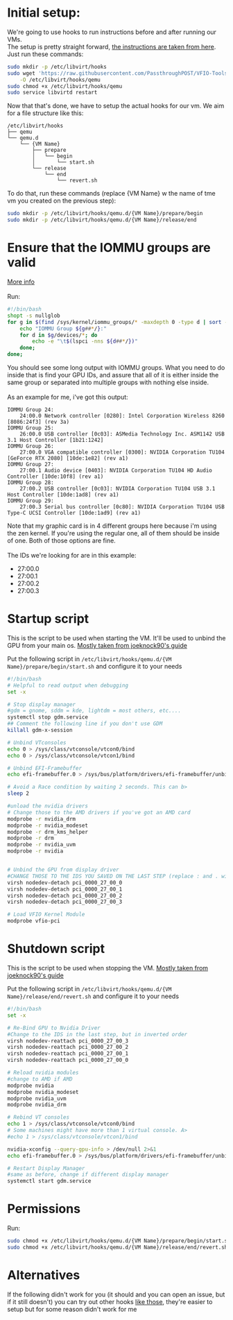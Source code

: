 # Initial setup:
We're going to use hooks to run instructions before and after running our VMs.<br>
The setup is pretty straight forward, [the instructions are taken from here](https://passthroughpo.st/simple-per-vm-libvirt-hooks-with-the-vfio-tools-hook-helper/). Just run these commands:
```sh
sudo mkdir -p /etc/libvirt/hooks
sudo wget 'https://raw.githubusercontent.com/PassthroughPOST/VFIO-Tools/master/libvirt_hooks/qemu' \
    -O /etc/libvirt/hooks/qemu
sudo chmod +x /etc/libvirt/hooks/qemu
sudo service libvirtd restart
```

Now that that's done, we have to setup the actual hooks for our vm.
We aim for a file structure like this:

```
/etc/libvirt/hooks
├── qemu
└── qemu.d
    └── {VM Name}
        ├── prepare
        │   └── begin
        │       └── start.sh
        └── release
            └── end
                └── revert.sh
```

To do that, run these commands (replace {VM Name} w the name of tme vm you created on the previous step):
```sh
sudo mkdir -p /etc/libvirt/hooks/qemu.d/{VM Name}/prepare/begin
sudo mkdir -p /etc/libvirt/hooks/qemu.d/{VM Name}/release/end
```

# Ensure that the IOMMU groups are valid
[More info](https://wiki.archlinux.org/title/PCI_passthrough_via_OVMF#Ensuring_that_the_groups_are_valid)<br><br>
Run:
```sh
#!/bin/bash
shopt -s nullglob
for g in $(find /sys/kernel/iommu_groups/* -maxdepth 0 -type d | sort -V); do
    echo "IOMMU Group ${g##*/}:"
    for d in $g/devices/*; do
        echo -e "\t$(lspci -nns ${d##*/})"
    done;
done;
```
You should see some long output with IOMMU groups. What you need to do inside that is find your GPU IDs, and assure that all of it is either inside the same group or separated into multiple groups with nothing else inside.<br><br>
As an example for me, i've got this output:
```
IOMMU Group 24:
	24:00.0 Network controller [0280]: Intel Corporation Wireless 8260 [8086:24f3] (rev 3a)
IOMMU Group 25:
	26:00.0 USB controller [0c03]: ASMedia Technology Inc. ASM1142 USB 3.1 Host Controller [1b21:1242]
IOMMU Group 26:
	27:00.0 VGA compatible controller [0300]: NVIDIA Corporation TU104 [GeForce RTX 2080] [10de:1e82] (rev a1)
IOMMU Group 27:
	27:00.1 Audio device [0403]: NVIDIA Corporation TU104 HD Audio Controller [10de:10f8] (rev a1)
IOMMU Group 28:
	27:00.2 USB controller [0c03]: NVIDIA Corporation TU104 USB 3.1 Host Controller [10de:1ad8] (rev a1)
IOMMU Group 29:
	27:00.3 Serial bus controller [0c80]: NVIDIA Corporation TU104 USB Type-C UCSI Controller [10de:1ad9] (rev a1)
```
Note that my graphic card is in 4 different groups here because i'm using the zen kernel. If you're using the regular one, all of them should be inside of one. Both of those options are fine.<br><br>
The IDs we're looking for are in this example:
- 27:00.0
- 27:00.1
- 27:00.2
- 27:00.3



# Startup script
This is the script to be used when starting the VM. It'll be used to unbind the GPU from your main os. [Mostly taken from joeknock90's guide](https://github.com/joeknock90/Single-GPU-Passthrough#start-script)<br>

Put the following script in `/etc/libvirt/hooks/qemu.d/{VM Name}/prepare/begin/start.sh` and configure it to your needs
```sh
#!/bin/bash
# Helpful to read output when debugging
set -x

# Stop display manager
#gdm = gnome, sddm = kde, lightdm = most others, etc....
systemctl stop gdm.service
## Comment the following line if you don't use GDM
killall gdm-x-session

# Unbind VTconsoles
echo 0 > /sys/class/vtconsole/vtcon0/bind
echo 0 > /sys/class/vtconsole/vtcon1/bind

# Unbind EFI-Framebuffer
echo efi-framebuffer.0 > /sys/bus/platform/drivers/efi-framebuffer/unbind

# Avoid a Race condition by waiting 2 seconds. This can b>
sleep 2

#unload the nvidia drivers
# Change those to the AMD drivers if you've got an AMD card
modprobe -r nvidia_drm
modprobe -r nvidia_modeset
modprobe -r drm_kms_helper
modprobe -r drm
modprobe -r nvidia_uvm
modprobe -r nvidia


# Unbind the GPU from display driver
#CHANGE THOSE TO THE IDS YOU SAVED ON THE LAST STEP (replace : and . with _)
virsh nodedev-detach pci_0000_27_00_0
virsh nodedev-detach pci_0000_27_00_1
virsh nodedev-detach pci_0000_27_00_2
virsh nodedev-detach pci_0000_27_00_3

# Load VFIO Kernel Module
modprobe vfio-pci
```


# Shutdown script
This is the script to be used when stopping the VM. [Mostly taken from joeknock90's guide](https://github.com/joeknock90/Single-GPU-Passthrough#start-script)<br>

Put the following script in `/etc/libvirt/hooks/qemu.d/{VM Name}/release/end/revert.sh` and configure it to your needs
```sh
#!/bin/bash
set -x

# Re-Bind GPU to Nvidia Driver
#Change to the IDS in the last step, but in inverted order
virsh nodedev-reattach pci_0000_27_00_3
virsh nodedev-reattach pci_0000_27_00_2
virsh nodedev-reattach pci_0000_27_00_1
virsh nodedev-reattach pci_0000_27_00_0

# Reload nvidia modules
#change to AMD if AMD
modprobe nvidia
modprobe nvidia_modeset
modprobe nvidia_uvm
modprobe nvidia_drm

# Rebind VT consoles
echo 1 > /sys/class/vtconsole/vtcon0/bind
# Some machines might have more than 1 virtual console. A>
#echo 1 > /sys/class/vtconsole/vtcon1/bind

nvidia-xconfig --query-gpu-info > /dev/null 2>&1
echo efi-framebuffer.0 > /sys/bus/platform/drivers/efi-framebuffer/unbind

# Restart Display Manager
#same as before, change if different display manager
systemctl start gdm.service
```

# Permissions
Run:
```sh
sudo chmod +x /etc/libvirt/hooks/qemu.d/{VM Name}/prepare/begin/start.sh
sudo chmod +x /etc/libvirt/hooks/qemu.d/{VM Name}/release/end/revert.sh
```

# Alternatives

If the following didn't work for you (it should and you can open an issue, but if it still doesn't) you can try out other hooks [like those](https://gitlab.com/risingprismtv/single-gpu-passthrough), they're easier to setup but for some reason didn't work for me
